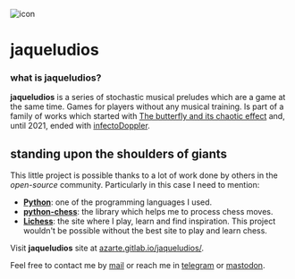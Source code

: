 ![icon](https://gitlab.com/azarte/jaqueludios/-/raw/themoststable/public/assets/img/logo_64.png)
# jaqueludios

### what is **jaqueludios**?

**jaqueludios** is a series of stochastic musical preludes which are a game at the same time. Games for
players without any musical training. Is part of a family of works which started with
[The butterfly and its chaotic effect](https://vimeo.com/rodrigovalla/chaoticbutterfly) and,
until 2021, ended with [infectoDoppler](https://azarte.gitlab.io/infectodoppler/).  

## standing upon the shoulders of giants

This little project is possible thanks to a lot of work done by others in the *open-source* community. Particularly in
this case I need to mention:

- [**Python**](https://www.python.org/): one of the programming languages I used.  
- [**python-chess**](https://github.com/niklasf/python-chess): the library which helps me to process chess moves.  
- [**Lichess**](https://lichess.org): the site where I play, learn and find inspiration. This project wouldn't be
possible without the best site to play and learn chess.  

Visit **jaqueludios** site at [azarte.gitlab.io/jaqueludios/](https://azarte.gitlab.io/jaqueludios).  

Feel free to contact me by [mail](mailto:rodrigovalla@protonmail.ch) or reach me in
[telegram](https://t.me/rvalla) or [mastodon](https://fosstodon.org/@rvalla).
